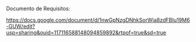 Documento de Requisitos:

https://docs.google.com/document/d/1nwGpNzgDNhkSorWja8zdFBIu19M6-GUW/edit?usp=sharing&ouid=117116588148094859892&rtpof=true&sd=true
